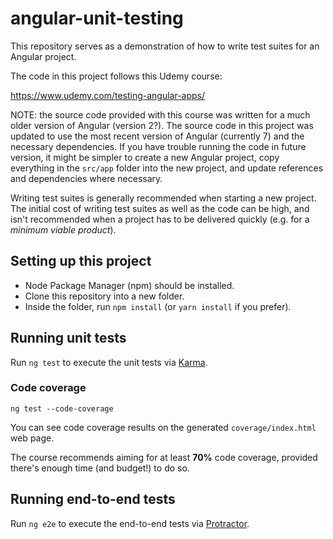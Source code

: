 # angular-unit-testing

This repository serves as a demonstration of how to write test suites for an Angular project.

The code in this project follows this Udemy course:

https://www.udemy.com/testing-angular-apps/

NOTE: the source code provided with this course was written for a much older version of Angular (version 2?).
The source code in this project was updated to use the most recent version of Angular (currently 7) and the necessary dependencies.
If you have trouble running the code in future version, it might be simpler to create a new Angular project,
copy everything in the `src/app` folder into the new project, and update references and dependencies where necessary.

Writing test suites is generally recommended when starting a new project.
The initial cost of writing test suites as well as the code can be high, and isn't recommended when a project has to be delivered quickly
(e.g. for a *minimum viable product*).

## Setting up this project

- Node Package Manager (npm) should be installed.
- Clone this repository into a new folder.
- Inside the folder, run `npm install` (or `yarn install` if you prefer).

## Running unit tests

Run `ng test` to execute the unit tests via [Karma](https://karma-runner.github.io).

### Code coverage

`ng test --code-coverage`

You can see code coverage results on the generated `coverage/index.html` web page.

The course recommends aiming for at least **70%** code coverage, provided there's enough time (and budget!) to do so.

## Running end-to-end tests

Run `ng e2e` to execute the end-to-end tests via [Protractor](http://www.protractortest.org/).
